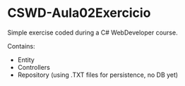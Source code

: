 # CSWD-Aula02Exercicio

Simple exercise coded during a C# WebDeveloper course.

Contains:
* Entity
* Controllers
* Repository (using .TXT files for persistence, no DB yet)
